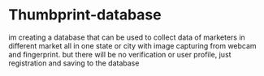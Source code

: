 # Thumbprint-database
im creating a database that can be used to collect data of marketers in different market all in one state or city with image capturing from webcam and fingerprint. but there will be no verification or user profile, just registration and saving to the database
